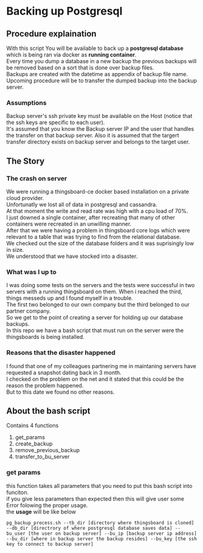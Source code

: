 # Backing up Postgresql  

## Procedure explaination  

With this script You will be available to back up a **postgresql database** which is being ran via docker as **running container**.  
Every time you dump a database in a new backup the previous backups will be removed based on a sort that is done over backup files.  
Backups are created with the datetime as appendix of backup file name.  
Upcoming procedure will be to transfer the dumped backup into the backup server.  

### Assumptions 
Backup server's ssh private key must be available on the Host (notice that the ssh keys are specific to each user).  
It's assumed that you know the Backup server IP and the user that handles the transfer on that backup server. Also it is assumed that
the targert transfer directory exists on backup server and belongs to the target user.  

## The Story  

### The crash on server  

We were running a thingsboard-ce docker based installation on a private cloud provider.  
Unfortunatly we lost all of data in postgresql and cassandra.  
At that moment the write and read rate was high with a cpu load of 70%.  
I just downed a single container, after recreating that many of other containers were recreated in an unwilling manner.  
After that we were having a problem in thingsboard core logs which were relevant to a table that was trying to find from the relational database.  
We checked out the size of the database folders and it was suprisingly low in size.  
We understood that we have stocked into a disaster.  
### What was I up to  

I was doing some tests on the servers and the tests were successful in two servers with a running thingsboard on them. When i reached the third, things messeds up and I found myself in a trouble.  
The first two belonged to our own company but the third belonged to our partner company.  
So we get to the point of creating a server for holding up our database backups.  
In this repo we have a bash script that must run on the server were the thingsboards is being installed.  

### Reasons that the disaster happened  

I found that one of my colleagues partnering me in maintaning servers have requested a snapshot dating back in 3 month.  
I checked on the problem on the net and it stated that this could be the reason the problem happened.  
But to this date we found no other reasons.  

## About the bash script  

Contains 4 functions  
1. get_params  
2. create_backup   
3. remove_previous_backup  
4. transfer_to_bu_server  

### get params  
this function takes all parameters that you need to put this bash script into funciton.  
if you give less parameters than expected then this will give user some Error folowing the proper usage.  
the **usage** will be like below  
```
pg_backup_process.sh --tb_dir [directory where thingsboard is cloned] --db_dir [directrory of where postgresql database saves data] --bu_user [the user on backup server] --bu_ip [backup server ip address] --bu_dir [where in backup server the backup resides] --bu_key [the ssh key to connect to backup server]
```  



 
